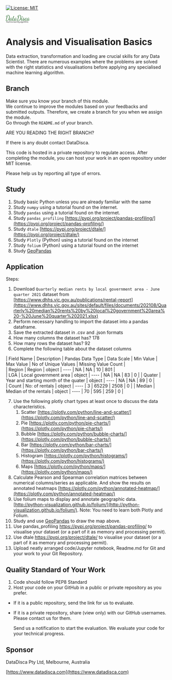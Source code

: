 [![License: MIT](https://img.shields.io/badge/License-MIT-yellow.svg)](https://opensource.org/licenses/MIT) 

<img src="https://raw.githubusercontent.com/DataDisca/django_api1/master/DataDisca-Logo.svg_d400.png" width="75" height="25" />

# Analysis and Visualisation Basics 
Data extraction, transformation and loading are crucial skills for any Data Scientist. 
There are numerous examples where the problems are solved with the right statistics and visualisations before applying any specialised machine learning algorithm. 

## Branch
 Make sure you know your branch of this module.  
 We continue to improve the modules based on your feedbacks and submitted outputs. 
 Therefore, we create a branch for you when we assign the module.  
 Go through the `README.md` of your branch.
 
 ARE YOU READING THE RIGHT BRANCH?
 
 If there is any doubt contact DataDisca.

This code is hosted in a private repository to regulate access.
After completing the module, you can host your work in an open repository under MIT license. 

Please help us by reporting all type of errors. 

## Study

1. Study basic Python unless you are already familiar with the same
2. Study `numpy` using a tutorial found on the internet.    
3. Study `pandas` using a tutorial found on the internet.
4. Study  `pandas_profiling` [https://pypi.org/project/pandas-profiling/](https://pypi.org/project/pandas-profiling/)
5. Study `dtale` [https://pypi.org/project/dtale/](https://pypi.org/project/dtale/)
6. Study `Plotly` (Python) using a tutorial found on the internet
7. Study `folium` (Python) using a tutorial found on the internet
8. Study [GeoPandas](https://geopandas.org/en/stable/)

## Application
Steps:  

1. Download 
`Quarterly median rents by local government area - June quarter 2021` dataset from [https://www.dhhs.vic.gov.au/publications/rental-report](https://www.dhhs.vic.gov.au/sites/default/files/documents/202108/Quarterly%20median%20rents%20by%20local%20government%20area%20-%20June%20quarter%202021.xlsx)
3. Perform necessary handling to import the dataset into a pandas dataframe.
4. Save the extracted dataset in .csv and .json formats
5. How many columns the dataset has? 178
6. How many rows the dataset has? 92
7. Complete the following table about the dataset columns

| Field Name | Description | Pandas Data Type | Data Scale | Min Value | Max Value | No of Unique Values | Missing Value Count |    
| Region | Region | object | ---- | NA | NA | 10 | 801 |  
| LGA | Local government area | object | ---- | NA | NA | 83 | 0 |
| Quater | Year and starting month of the quater | object | ---- | NA | NA | 89 | 0 |  
| Count | No: of rentals | object | ---- | 3 | 65229 | 2508 | 0 |
| Median | Median of the rentals | object | ---- | 70 | 595 | 259 | 0 |

7. Use the following plotly chart types at least once to discuss the data characteristics.   
    1. Scatter [https://plotly.com/python/line-and-scatter/](https://plotly.com/python/line-and-scatter/)
    1. Pie [https://plotly.com/python/pie-charts/](https://plotly.com/python/pie-charts/)
    1. Bubble [https://plotly.com/python/bubble-charts/](https://plotly.com/python/bubble-charts/)
    1. Bar [https://plotly.com/python/bar-charts/](https://plotly.com/python/bar-charts/)
    1. Histogram  [https://plotly.com/python/histograms/](https://plotly.com/python/histograms/)
    1. Maps [https://plotly.com/python/maps/](https://plotly.com/python/maps/)
8. Calculate Pearson and Spearman correlation matrices between numerical columns/series as applicable. 
And show the results on annotated heatmaps [https://plotly.com/python/annotated-heatmap/](https://plotly.com/python/annotated-heatmap/)   
9. Use folium maps to display and annotate geographic data. [http://python-visualization.github.io/folium/](http://python-visualization.github.io/folium/).
Note: You need to learn both Plotly and Folium.
10. Study and use [GeoPandas](https://geopandas.org/en/stable/) to draw the map above.
10. Use pandas_profiling https://pypi.org/project/pandas-profiling/ to visualise your dataset (or a part of it as memory and processing permit). 
11. Use dtale https://pypi.org/project/dtale/ to visualise your dataset (or a part of it as memory and processing permit). 
12. Upload neatly arranged code/Jupyter notebook, Readme.md for Git and your work to your Git Repository.

## Quality Standard of Your Work
1. Code should follow PEP8 Standard
1. Host your code on your GitHub in a public or private repository as you prefer. 
- If it is a public repository, send the link for us to evaluate.
- If it is a private repository, share (view only) with our GitHub usernames. Please contact us for them.

    Send us a notification to start the evaluation.
    We evaluate your code for your technical progress.

## Sponsor
DataDisca Pty Ltd, Melbourne, Australia

[https://www.datadisca.com](https://www.datadisca.com)

 

